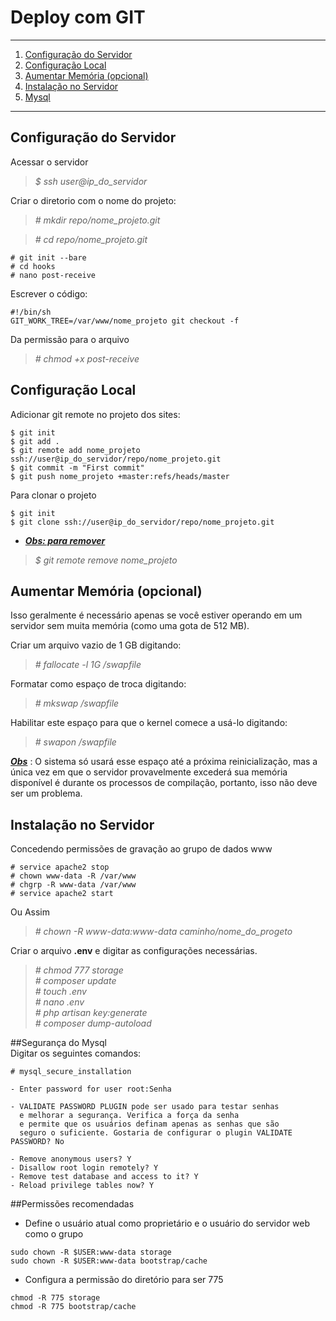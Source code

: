 # Deploy com GIT
*******
 1. [Configuração do Servidor](#config-server)
 2. [Configuração Local](#config-local)
 3. [Aumentar Memória (opcional)](#memory)
 4. [Instalação no Servidor](#install)
 4. [Mysql](#msql)

*******
<div id='config-server'/>

## Configuração do Servidor<br>
Acessar o servidor
>*$ ssh user@ip_do_servidor*

Criar o diretorio com o nome do projeto:
>*# mkdir repo/nome_projeto.git*

>*# cd repo/nome_projeto.git*

```
# git init --bare
# cd hooks
# nano post-receive
```
Escrever o código:
```
#!/bin/sh
GIT_WORK_TREE=/var/www/nome_projeto git checkout -f
```
Da permissão para o arquivo
>*# chmod +x post-receive*


<div id='config-local'/>

## Configuração Local<br>
Adicionar git remote no projeto dos sites:




```
$ git init
$ git add .
$ git remote add nome_projeto ssh://user@ip_do_servidor/repo/nome_projeto.git
$ git commit -m "First commit"
$ git push nome_projeto +master:refs/heads/master
```

Para clonar o projeto
```
$ git init
$ git clone ssh://user@ip_do_servidor/repo/nome_projeto.git
```

* **[*Obs: para remover*](#)**
>*$ git remote remove nome_projeto*

<div id='memory'/>

## Aumentar Memória (opcional)<br>

Isso geralmente é necessário apenas se você estiver operando em um servidor sem muita memória (como uma gota de 512 MB).

Criar um arquivo vazio de 1 GB digitando:
>*# fallocate -l 1G /swapfile*

Formatar como espaço de troca digitando:
>*# mkswap /swapfile*

Habilitar este espaço para que o kernel comece a usá-lo digitando:
>*# swapon /swapfile*

**[*Obs*](#)** : O sistema só usará esse espaço até a próxima reinicialização, mas a única vez em que o servidor provavelmente excederá sua memória disponível é durante os processos de compilação, portanto, isso não deve ser um problema.

<div id='install'/>

## Instalação no Servidor<br>
Concedendo permissões de gravação ao grupo de dados www
````
# service apache2 stop
# chown www-data -R /var/www
# chgrp -R www-data /var/www
# service apache2 start
````
Ou Assim

>*# chown -R www-data:www-data caminho/nome_do_progeto*<br>

Criar o arquivo <strong>.env</strong> e digitar as configurações necessárias.
>*# chmod 777 storage*<br>
>*# composer update*<br>
>*# touch .env*<br>
>*# nano .env*<br>
>*# php artisan key:generate*<br>
>*# composer dump-autoload*<br>

<div id='mysql'/>

##Segurança do Mysql<br>
Digitar os seguintes comandos:
````
# mysql_secure_installation

- Enter password for user root:Senha

- VALIDATE PASSWORD PLUGIN pode ser usado para testar senhas
  e melhorar a segurança. Verifica a força da senha
  e permite que os usuários definam apenas as senhas que são
  seguro o suficiente. Gostaria de configurar o plugin VALIDATE PASSWORD? No
    
- Remove anonymous users? Y
- Disallow root login remotely? Y
- Remove test database and access to it? Y
- Reload privilege tables now? Y

````
<div id='storage'/>

##Permissões recomendadas<br>
* Define o usuário atual como proprietário e o usuário do servidor web como o grupo
````
sudo chown -R $USER:www-data storage
sudo chown -R $USER:www-data bootstrap/cache
````
* Configura a permissão do diretório para ser 775 
````
chmod -R 775 storage
chmod -R 775 bootstrap/cache
````




